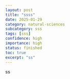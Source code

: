 ```yaml
---
layout: post
title: "ssss"
date: 2025-01-29
category: natural-sciences
subcategory: sss
tags: [sss]
confidence: high
importance: high
status: finished
toc: true
excerpt: "ss"
---
```


ss